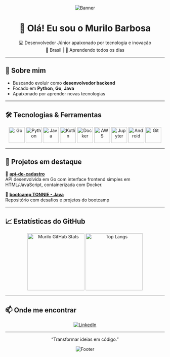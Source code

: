 <!-- Banner (personalize trocando a imagem) -->
<p align="center">
  <img src="https://capsule-render.vercel.app/api?type=waving&color=gradient&height=200&section=header&text=Sejam%20bem-vindos&fontSize=40&fontColor=ffffff" alt="Banner" />
</p>

<h1 align="center">👋 Olá! Eu sou o Murilo Barbosa</h1>

<p align="center">
  💻 Desenvolvedor Júnior apaixonado por tecnologia e inovação <br>
  📍 Brasil | 🧠 Aprendendo todos os dias
</p>

---

## 📌 Sobre mim

- Buscando evoluir como **desenvolvedor backend**
- Focado em **Python**, **Go**, **Java**
- Apaixonado por aprender novas tecnologias

---

## 🛠️ Tecnologias & Ferramentas

<p align="center">
  <img src="https://cdn.jsdelivr.net/gh/devicons/devicon/icons/go/go-original-wordmark.svg" height="50" alt="Go" />
  <img src="https://cdn.jsdelivr.net/gh/devicons/devicon/icons/python/python-original.svg" height="50" alt="Python" />
  <img src="https://cdn.jsdelivr.net/gh/devicons/devicon/icons/java/java-original-wordmark.svg" height="50" alt="Java" />
  <img src="https://cdn.jsdelivr.net/gh/devicons/devicon/icons/kotlin/kotlin-original-wordmark.svg" height="50" alt="Kotlin" />
  <img src="https://cdn.jsdelivr.net/gh/devicons/devicon@latest/icons/docker/docker-original-wordmark.svg" height="50" alt="Docker" />
  <img src="https://cdn.jsdelivr.net/gh/devicons/devicon@latest/icons/amazonwebservices/amazonwebservices-original-wordmark.svg" height="50" alt="AWS" />
  
  
  <img src="https://cdn.jsdelivr.net/gh/devicons/devicon/icons/jupyter/jupyter-original-wordmark.svg" height="50" alt="Jupyter" />
  <img src="https://cdn.jsdelivr.net/gh/devicons/devicon/icons/android/android-original.svg" height="50" alt="Android" />
  <img src="https://cdn.jsdelivr.net/gh/devicons/devicon/icons/git/git-original.svg" height="50" alt="Git" />
</p>

---

## 🚀 Projetos em destaque

🌟 [**api-de-cadastro**](https://github.com/Muriloh-Barbosa/api-de-cadastro)  
API desenvolvida em Go com interface frontend simples em HTML/JavaScript, containerizada com Docker.

🌟 [**bootcamp TONNIE - Java**](https://github.com/Muriloh-Barbosa/portifolio-bootcamp-java)  
Repositório com desafios e projetos do bootcamp


---

## 📈 Estatísticas do GitHub

<p align="center">
<img height="180em" src="https://github-readme-stats.vercel.app/api?username=Muriloh-Barbosa&show_icons=true&theme=tokyonight&include_all_commits=true&count_private=true" alt="Murilo GitHub Stats" />
<img height="180em" src="https://github-readme-stats.vercel.app/api/top-langs/?username=Muriloh-Barbosa&layout=compact&theme=tokyonight" alt="Top Langs" />
</p>

---

## 📫 Onde me encontrar

<p align="center">
  <a href="https://www.linkedin.com/in/murilosbarbosa/" target="_blank">
    <img src="https://img.shields.io/badge/-LinkedIn-%230077B5?style=for-the-badge&logo=linkedin&logoColor=white" alt="LinkedIn"/>
  </a>
</p>

---

<p align="center">
    “Transformar ideias em código.” 
</p>

<p align="center">
  <img src="https://capsule-render.vercel.app/api?section=footer&type=waving&color=gradient" alt="Footer"/>
</p>
